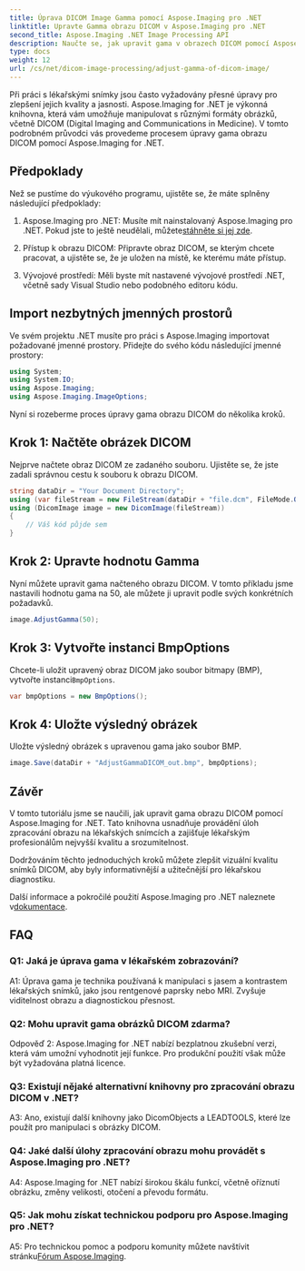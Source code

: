 ```yaml
---
title: Úprava DICOM Image Gamma pomocí Aspose.Imaging pro .NET
linktitle: Upravte Gamma obrazu DICOM v Aspose.Imaging pro .NET
second_title: Aspose.Imaging .NET Image Processing API
description: Naučte se, jak upravit gama v obrazech DICOM pomocí Aspose.Imaging for .NET. Vylepšete kvalitu lékařského obrazu jednoduchými kroky.
type: docs
weight: 12
url: /cs/net/dicom-image-processing/adjust-gamma-of-dicom-image/
---
```

Při práci s lékařskými snímky jsou často vyžadovány přesné úpravy pro zlepšení jejich kvality a jasnosti. Aspose.Imaging for .NET je výkonná knihovna, která vám umožňuje manipulovat s různými formáty obrázků, včetně DICOM (Digital Imaging and Communications in Medicine). V tomto podrobném průvodci vás provedeme procesem úpravy gama obrazu DICOM pomocí Aspose.Imaging for .NET.

## Předpoklady

Než se pustíme do výukového programu, ujistěte se, že máte splněny následující předpoklady:

1.  Aspose.Imaging pro .NET: Musíte mít nainstalovaný Aspose.Imaging pro .NET. Pokud jste to ještě neudělali, můžete[stáhněte si jej zde](https://releases.aspose.com/imaging/net/).

2. Přístup k obrazu DICOM: Připravte obraz DICOM, se kterým chcete pracovat, a ujistěte se, že je uložen na místě, ke kterému máte přístup.

3. Vývojové prostředí: Měli byste mít nastavené vývojové prostředí .NET, včetně sady Visual Studio nebo podobného editoru kódu.

## Import nezbytných jmenných prostorů

Ve svém projektu .NET musíte pro práci s Aspose.Imaging importovat požadované jmenné prostory. Přidejte do svého kódu následující jmenné prostory:

```csharp
using System;
using System.IO;
using Aspose.Imaging;
using Aspose.Imaging.ImageOptions;
```

Nyní si rozeberme proces úpravy gama obrazu DICOM do několika kroků.

## Krok 1: Načtěte obrázek DICOM

Nejprve načtete obraz DICOM ze zadaného souboru. Ujistěte se, že jste zadali správnou cestu k souboru k obrazu DICOM.

```csharp
string dataDir = "Your Document Directory";
using (var fileStream = new FileStream(dataDir + "file.dcm", FileMode.Open, FileAccess.Read))
using (DicomImage image = new DicomImage(fileStream))
{
    // Váš kód půjde sem
}
```

## Krok 2: Upravte hodnotu Gamma

Nyní můžete upravit gama načteného obrazu DICOM. V tomto příkladu jsme nastavili hodnotu gama na 50, ale můžete ji upravit podle svých konkrétních požadavků.

```csharp
image.AdjustGamma(50);
```

## Krok 3: Vytvořte instanci BmpOptions

 Chcete-li uložit upravený obraz DICOM jako soubor bitmapy (BMP), vytvořte instanci`BmpOptions`.

```csharp
var bmpOptions = new BmpOptions();
```

## Krok 4: Uložte výsledný obrázek

Uložte výsledný obrázek s upravenou gama jako soubor BMP.

```csharp
image.Save(dataDir + "AdjustGammaDICOM_out.bmp", bmpOptions);
```

## Závěr

V tomto tutoriálu jsme se naučili, jak upravit gama obrazu DICOM pomocí Aspose.Imaging for .NET. Tato knihovna usnadňuje provádění úloh zpracování obrazu na lékařských snímcích a zajišťuje lékařským profesionálům nejvyšší kvalitu a srozumitelnost.

Dodržováním těchto jednoduchých kroků můžete zlepšit vizuální kvalitu snímků DICOM, aby byly informativnější a užitečnější pro lékařskou diagnostiku.

 Další informace a pokročilé použití Aspose.Imaging pro .NET naleznete v[dokumentace](https://reference.aspose.com/imaging/net/).

## FAQ

### Q1: Jaká je úprava gama v lékařském zobrazování?

A1: Úprava gama je technika používaná k manipulaci s jasem a kontrastem lékařských snímků, jako jsou rentgenové paprsky nebo MRI. Zvyšuje viditelnost obrazu a diagnostickou přesnost.

### Q2: Mohu upravit gama obrázků DICOM zdarma?

Odpověď 2: Aspose.Imaging for .NET nabízí bezplatnou zkušební verzi, která vám umožní vyhodnotit její funkce. Pro produkční použití však může být vyžadována platná licence.

### Q3: Existují nějaké alternativní knihovny pro zpracování obrazu DICOM v .NET?

A3: Ano, existují další knihovny jako DicomObjects a LEADTOOLS, které lze použít pro manipulaci s obrázky DICOM.

### Q4: Jaké další úlohy zpracování obrazu mohu provádět s Aspose.Imaging pro .NET?

A4: Aspose.Imaging for .NET nabízí širokou škálu funkcí, včetně oříznutí obrázku, změny velikosti, otočení a převodu formátu.

### Q5: Jak mohu získat technickou podporu pro Aspose.Imaging pro .NET?

 A5: Pro technickou pomoc a podporu komunity můžete navštívit stránku[Fórum Aspose.Imaging](https://forum.aspose.com/).